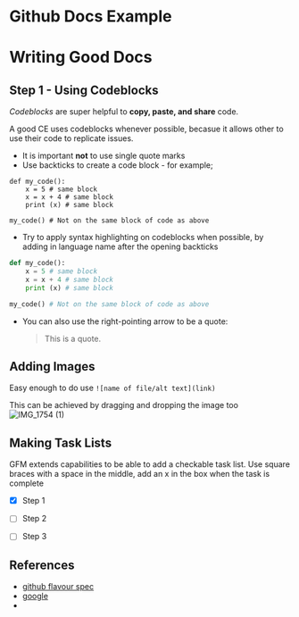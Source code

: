# Github Docs Example

# Writing Good Docs

## Step 1 - Using Codeblocks

*Codeblocks* are super helpful to **copy, paste, and share** code.

A good CE uses codeblocks whenever possible, becasue it allows other to use their code to replicate issues.

- It is important **not** to use single quote marks
- Use backticks to create a code block - for example;


```
def my_code():
    x = 5 # same block
    x = x + 4 # same block
    print (x) # same block

my_code() # Not on the same block of code as above
```

- Try to apply syntax highlighting on codeblocks when possible, by adding in language name after the opening backticks

``` python
def my_code():
    x = 5 # same block
    x = x + 4 # same block
    print (x) # same block

my_code() # Not on the same block of code as above
```

- You can also use the right-pointing arrow to be a quote:
  >This is a quote.



## Adding Images

Easy enough to do
use `![name of file/alt text](link)`

This can be achieved by dragging and dropping the image too
![IMG_1754 (1)](https://github.com/liessap85/github-docs-example/assets/85364900/36d71802-1b12-462c-bc68-41e77bed6f90)

## Making Task Lists
GFM extends capabilities to be able to add a checkable task list.
Use square braces with a space in the middle, add an x in the box when the task is complete

- [x] Step 1
- [ ] Step 2
- [ ] Step 3
  

## References

- [github flavour spec](https://github.com/Data-Indepedent/python_glossary/blob/main/glossary_words/Python_Glossary_Block.ipynb)
- [google](www.google.com)
- 

